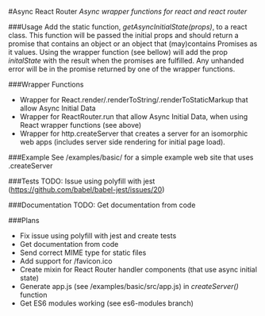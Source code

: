 #Async React Router
*Async wrapper functions for react and react router*

###Usage
Add the static function, *getAsyncInitialState(props)*, to a react class. 
This function will be passed the initial props and should return a promise that contains an object or an object that (may)contains Promises as it values. 
Using the wrapper function (see bellow) will add the prop *initalState* with the result when the promises are fulfilled. 
Any unhanded error will be in the promise returned by one of the wrapper functions.

###Wrapper Functions
* Wrapper for React.render/.renderToString/.renderToStaticMarkup that allow Async Initial Data 
* Wrapper for ReactRouter.run that allow Async Initial Data, when using React wrapper functions (see above)
* Wrapper for http.createServer that creates a server for an isomorphic web apps (includes server side rendering for initial page load).

###Example
See /examples/basic/ for a simple example web site that uses .createServer

###Tests
TODO: Issue using polyfill with jest (https://github.com/babel/babel-jest/issues/20)

###Documentation
TODO: Get documentation from code

###Plans
* Fix issue using polyfill with jest and create tests
* Get documentation from code
* Send correct MIME type for static files
* Add support for /favicon.ico
* Create mixin for React Router handler components (that use async initial state)
* Generate app.js (see /examples/basic/src/app.js) in *createServer()* function
* Get ES6 modules working (see es6-modules branch)

